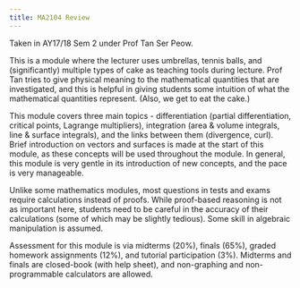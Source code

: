 ```yaml
---
title: MA2104 Review
---
```


Taken in AY17/18 Sem 2 under Prof Tan Ser Peow.

This is a module where the lecturer uses umbrellas, tennis balls, and (significantly) multiple types of cake as teaching tools during lecture.  Prof Tan tries to give physical meaning to the mathematical quantities that are investigated, and this is helpful in giving students some intuition of what the mathematical quantities represent.  (Also, we get to eat the cake.)

This module covers three main topics - differentiation (partial differentiation, critical points, Lagrange multipliers), integration (area & volume integrals, line & surface integrals), and the links between them (divergence, curl).  Brief introduction on vectors and surfaces is made at the start of this module, as these concepts will be used throughout the module.  In general, this module is very gentle in its introduction of new concepts, and the pace is very manageable.

Unlike some mathematics modules, most questions in tests and exams require calculations instead of proofs.  While proof-based reasoning is not as important here, students need to be careful in the accuracy of their calculations (some of which may be slightly tedious).  Some skill in algebraic manipulation is assumed.

Assessment for this module is via midterms (20%), finals (65%), graded homework assignments (12%), and tutorial participation (3%).  Midterms and finals are closed-book (with help sheet), and non-graphing and non-programmable calculators are allowed.